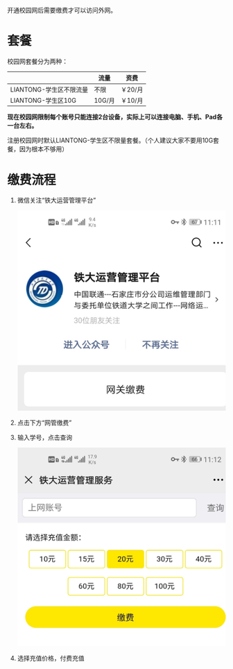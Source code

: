 开通校园网后需要缴费才可以访问外网。

# 套餐

校园网套餐分为两种：

|                         | 流量   | 资费    |
| ----------------------- | ------ | ------- |
| LIANTONG-学生区不限流量 | 不限   | ￥20/月 |
| LIANTONG-学生区10G      | 10G/月 | ￥10/月 |

**现在校园网限制每个账号只能连接2台设备，实际上可以连接电脑、手机、Pad各一台左右。**

注册校园网时默认LIANTONG-学生区不限量套餐。（个人建议大家不要用10G套餐，因为根本不够用）

# 缴费流程

1. 微信关注“铁大运营管理平台”

   ![Screenshot_20200907_111149_com.tencent.mm](\images\Screenshot_20200907_111149_com.tencent.mm.jpg)

2. 点击下方“网管缴费”

3. 输入学号，点击查询

   ![Screenshot_20200907_111200_com.tencent.mm](\images\Screenshot_20200907_111200_com.tencent.mm.jpg)

4. 选择充值价格，付费充值



<link rel="stylesheet" href="https://cdn.jsdelivr.net/npm/gitalk@1/dist/gitalk.css">

<script src="https://cdn.jsdelivr.net/npm/gitalk@1/dist/gitalk.min.js"></script>
<div id="gitalk-container"></div>
<script>
    const gitalk = new Gitalk({
        clientID: "f997f0370566fec3278e",
        clientSecret: "9e3d0c4c8706ad459f8b15a41e489c4f76525b51",
        repo: "CampusNetworkForSTDU",
        owner: "Dreammer12138",
        admin: ['Dreammer12138'],
        id: location.pathname
    });
    gitalk.render('gitalk-container');
</script>